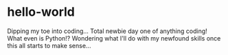 # hello-world
Dipping my toe into coding...
Total newbie day one of anything coding! 
What even is Python!?
Wondering what I'll do with my newfound skills once this all starts to make sense...
